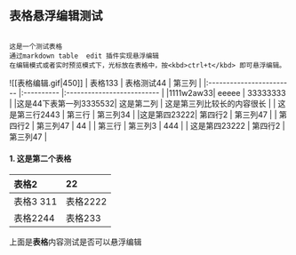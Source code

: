 ---
---

## 表格悬浮编辑测试

```ad-tip

这是一个测试表格
通过markdown table  edit 插件实现悬浮编辑
在编辑模式或者实时预览模式下，光标放在表格中，按<kbd>ctrl+t</kbd> 即可悬浮编辑。
```
![[表格编辑.gif|450]]
| 表格133                  | 表格测试44 | 第三列                     |
|:------------------------ |:---------- |:-------------------------- |
|1111w2aw33| eeeee      | 33333333                   |
|这是44下表第一列3335532| 这是第二列 | 这是第三列比较长的内容很长 |
| 这是第三行2443           | 第三行     | 第三列34                   |
|这是第四23222| 第四行2    | 第三列47                   |
| 第四行2                  | 第三列47   | 44                         |
| 第三行                   | 第三列3    | 444                        |
| 这是第四23222            | 第四行2    | 第三列47                   |


#### 1. 这是第二个表格

|表格2|     22           |
|:----------------|:-----------------|
|表格3 311 |     表格2222       |
|     表格2244      |     表格233        |

上面是**表格**内容测试是否可以悬浮编辑


